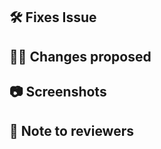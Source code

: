 <!-- If your PR fixes an open issue, use `Closes #999` to link your PR with the issue. #999 stands for the issue number you are fixing -->

## 🛠 Fixes Issue

<!-- Remove this section if not applicable -->

<!-- Example: Closes #31 -->

## 👩‍💻 Changes proposed

<!-- List all the proposed changes in your PR -->

## 📷 Screenshots

<!-- Add all the screenshots which support your changes -->

## 📝 Note to reviewers

<!-- Add notes to reviewers if applicable -->
